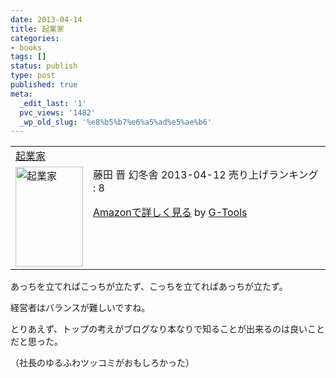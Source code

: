 ```yaml
---
date: 2013-04-14
title: 起業家
categories:
- books
tags: []
status: publish
type: post
published: true
meta:
  _edit_last: '1'
  pvc_views: '1482'
  _wp_old_slug: '%e8%b5%b7%e6%a5%ad%e5%ae%b6'
---
```

<table border="0" cellpadding="5">
<tbody>
<tr>
<td colspan="2"><a href="http://www.amazon.co.jp/%E8%B5%B7%E6%A5%AD%E5%AE%B6-%E8%97%A4%E7%94%B0-%E6%99%8B/dp/4344023633%3FSubscriptionId%3D15SMZCTB9V8NGR2TW082%26tag%3Dwarikiru-22%26linkCode%3Dxm2%26camp%3D2025%26creative%3D165953%26creativeASIN%3D4344023633" target="_blank">起業家</a><img style="border: none;" src="http://www.assoc-amazon.jp/e/ir?t=warikiru-22&amp;l=ur2&amp;o=9" alt="" width="1" height="1" /></td>
</tr>
<tr>
<td valign="top"><a href="http://www.amazon.co.jp/%E8%B5%B7%E6%A5%AD%E5%AE%B6-%E8%97%A4%E7%94%B0-%E6%99%8B/dp/4344023633%3FSubscriptionId%3D15SMZCTB9V8NGR2TW082%26tag%3Dwarikiru-22%26linkCode%3Dxm2%26camp%3D2025%26creative%3D165953%26creativeASIN%3D4344023633" target="_blank"><img class="fig" style="border: 0px;" src="http://ecx.images-amazon.com/images/I/51REj8QHv6L._SL160_.jpg" alt="起業家" width="108" height="160" border="0" /></a></td>
<td valign="top"><span>藤田 晋 </span>幻冬舎 2013-04-12
売り上げランキング : 8

<a href="http://www.amazon.co.jp/%E8%B5%B7%E6%A5%AD%E5%AE%B6-%E8%97%A4%E7%94%B0-%E6%99%8B/dp/4344023633%3FSubscriptionId%3D15SMZCTB9V8NGR2TW082%26tag%3Dwarikiru-22%26linkCode%3Dxm2%26camp%3D2025%26creative%3D165953%26creativeASIN%3D4344023633" target="_blank">Amazonで詳しく見る</a><span> by <a href="http://www.goodpic.com/mt/aws/index.html">G-Tools</a></span></td>
</tr>
</tbody>
</table>
あっちを立てればこっちが立たず、こっちを立てればあっちが立たず。

経営者はバランスが難しいですね。

とりあえず、トップの考えがブログなり本なりで知ることが出来るのは良いことだと思った。

（社長のゆるふわツッコミがおもしろかった）
